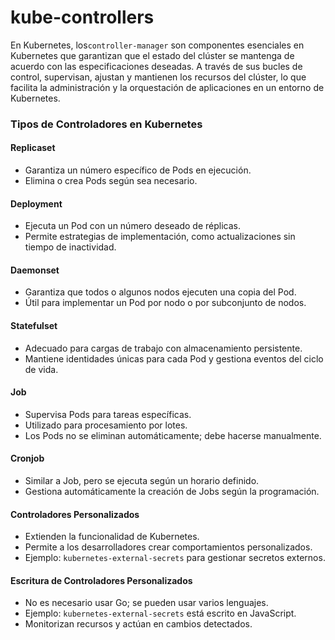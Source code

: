 # kube-controllers

En Kubernetes, los`controller-manager` son componentes esenciales en Kubernetes que garantizan que el estado del clúster se mantenga de acuerdo con las especificaciones deseadas. A través de sus bucles de control, supervisan, ajustan y mantienen los recursos del clúster, lo que facilita la administración y la orquestación de aplicaciones en un entorno de Kubernetes. 

### Tipos de Controladores en Kubernetes

#### Replicaset
- Garantiza un número específico de Pods en ejecución.
- Elimina o crea Pods según sea necesario.

#### Deployment
- Ejecuta un Pod con un número deseado de réplicas.
- Permite estrategias de implementación, como actualizaciones sin tiempo de inactividad.

#### Daemonset
- Garantiza que todos o algunos nodos ejecuten una copia del Pod.
- Útil para implementar un Pod por nodo o por subconjunto de nodos.

#### Statefulset
- Adecuado para cargas de trabajo con almacenamiento persistente.
- Mantiene identidades únicas para cada Pod y gestiona eventos del ciclo de vida.

#### Job
- Supervisa Pods para tareas específicas.
- Utilizado para procesamiento por lotes.
- Los Pods no se eliminan automáticamente; debe hacerse manualmente.

#### Cronjob
- Similar a Job, pero se ejecuta según un horario definido.
- Gestiona automáticamente la creación de Jobs según la programación.

#### Controladores Personalizados
- Extienden la funcionalidad de Kubernetes.
- Permite a los desarrolladores crear comportamientos personalizados.
- Ejemplo: `kubernetes-external-secrets` para gestionar secretos externos.

#### Escritura de Controladores Personalizados
- No es necesario usar Go; se pueden usar varios lenguajes.
- Ejemplo: `kubernetes-external-secrets` está escrito en JavaScript.
- Monitorizan recursos y actúan en cambios detectados.

